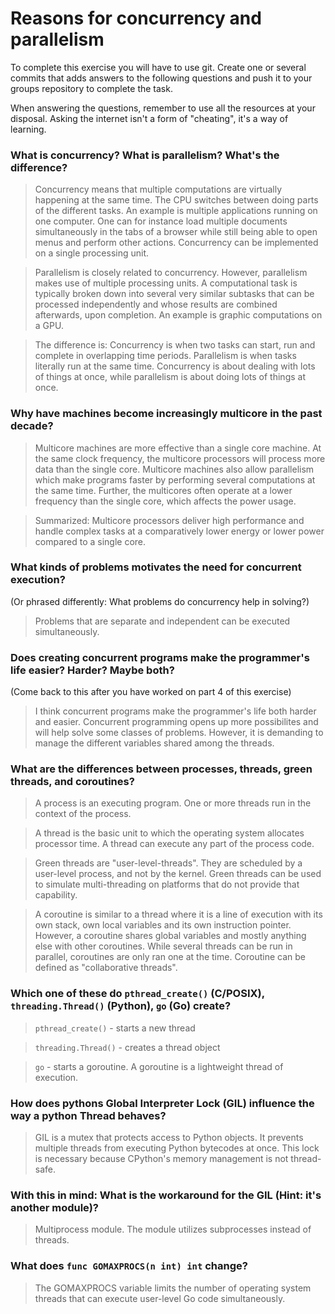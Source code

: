 # Reasons for concurrency and parallelism


To complete this exercise you will have to use git. Create one or several commits that adds answers to the following questions and push it to your groups repository to complete the task.

When answering the questions, remember to use all the resources at your disposal. Asking the internet isn't a form of "cheating", it's a way of learning.

 ### What is concurrency? What is parallelism? What's the difference?
 > Concurrency means that multiple computations are virtually happening at the same time. The CPU switches between doing parts of the different tasks. An example is multiple applications running on one computer. One can for instance load multiple documents simultaneously in the tabs of a browser while still being able to open menus and perform other actions. Concurrency can be implemented on a single processing unit.

 > Parallelism is closely related to concurrency. However, parallelism makes use of multiple processing units. A computational task is typically broken down into several very similar subtasks that can be processed independently and whose results are combined afterwards, upon completion. An example is graphic computations on a GPU.

 > The difference is:
Concurrency is when two tasks can start, run and complete in overlapping time periods. Parallelism is when tasks literally run at the same time. Concurrency is about dealing with lots of things at once, while parallelism is about doing lots of things at once.
 
 
 ### Why have machines become increasingly multicore in the past decade?
 > Multicore machines are more effective than a single core machine. At the same clock frequency, the multicore processors will process more data than the single core. Multicore machines also allow parallelism which make programs faster by performing several computations at the same time. Further, the multicores often operate at a lower frequency than the single core, which affects the power usage.

 > Summarized: 
Multicore processors deliver high performance and handle complex tasks at a comparatively lower energy or lower power compared to a single core. 

 ### What kinds of problems motivates the need for concurrent execution?
 (Or phrased differently: What problems do concurrency help in solving?)
 > Problems that are separate and independent can be executed simultaneously. 
 
 ### Does creating concurrent programs make the programmer's life easier? Harder? Maybe both?
 (Come back to this after you have worked on part 4 of this exercise)
 > I think concurrent programs make the programmer's life both harder and easier. Concurrent programming opens up more possibilites and will help solve some classes of problems. However, it is demanding to manage the different variables shared among the threads.
 
 ### What are the differences between processes, threads, green threads, and coroutines?
 > A process is an executing program. One or more threads run in the context of the process.

 > A thread is the basic unit to which the operating system allocates processor time. A thread can execute any part of the process code.

 > Green threads are "user-level-threads". They are scheduled by a user-level process, and not by the kernel. Green threads can be used to simulate multi-threading on platforms that do not provide that capability. 

 > A coroutine is similar to a thread where it is a line of execution with its own stack, own local variables and its own instruction pointer. However, a coroutine shares global variables and mostly anything else with other coroutines. While several threads can be run in parallel, coroutines are only ran one at the time. Coroutine can be defined as "collaborative threads".
 
 ### Which one of these do `pthread_create()` (C/POSIX), `threading.Thread()` (Python), `go` (Go) create?
 > `pthread_create()` - starts a new thread

 > `threading.Thread()` - creates a thread object

 > `go` - starts a goroutine. A goroutine is a lightweight thread of execution.
 
 ### How does pythons Global Interpreter Lock (GIL) influence the way a python Thread behaves?
 > GIL is a mutex that protects access to Python objects. It prevents multiple threads from executing Python bytecodes at once. This lock is necessary because CPython's memory management is not thread-safe.
 
 ### With this in mind: What is the workaround for the GIL (Hint: it's another module)?
 > Multiprocess module. The module utilizes subprocesses instead of threads.
 
 ### What does `func GOMAXPROCS(n int) int` change? 
 > The GOMAXPROCS variable limits the number of operating system threads that can execute user-level Go code simultaneously.
